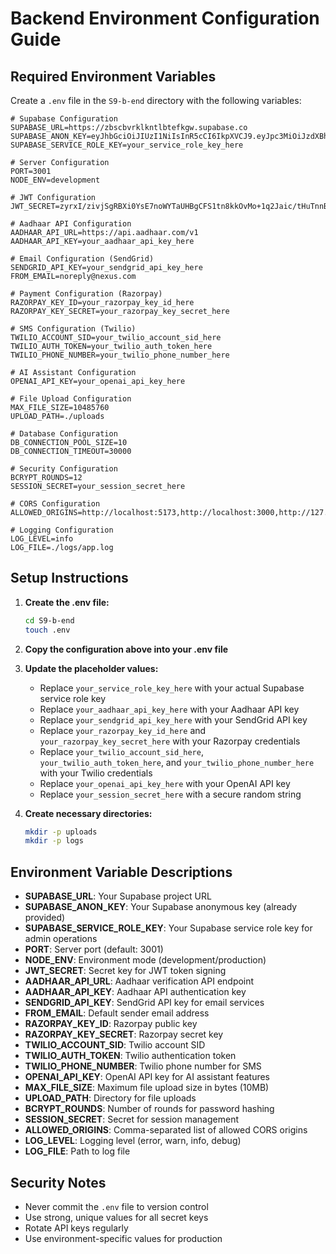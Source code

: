 # Backend Environment Configuration Guide

## Required Environment Variables

Create a `.env` file in the `S9-b-end` directory with the following variables:

```env
# Supabase Configuration
SUPABASE_URL=https://zbscbvrklkntlbtefkgw.supabase.co
SUPABASE_ANON_KEY=eyJhbGciOiJIUzI1NiIsInR5cCI6IkpXVCJ9.eyJpc3MiOiJzdXBhYmFzZSIsInJlZiI6Inpic2NidnJrbGtudGxidGVma2d3Iiwicm9sZSI6ImFub24iLCJpYXQiOjE3NTMwODgzOTIsImV4cCI6MjA2ODY2NDM5Mn0.EJbPGMn7kXFgj5IahA2GIiEcA3dTDCbgj9cF09rcsuY
SUPABASE_SERVICE_ROLE_KEY=your_service_role_key_here

# Server Configuration
PORT=3001
NODE_ENV=development

# JWT Configuration
JWT_SECRET=zyrxI/zivjSgRBXi0YsE7noWYTaUHBgCFS1tn8kkOvMo+1q2Jaic/tHuTnnBEri6So+7vw/FebFN2vEFCsFP6g==

# Aadhaar API Configuration
AADHAAR_API_URL=https://api.aadhaar.com/v1
AADHAAR_API_KEY=your_aadhaar_api_key_here

# Email Configuration (SendGrid)
SENDGRID_API_KEY=your_sendgrid_api_key_here
FROM_EMAIL=noreply@nexus.com

# Payment Configuration (Razorpay)
RAZORPAY_KEY_ID=your_razorpay_key_id_here
RAZORPAY_KEY_SECRET=your_razorpay_key_secret_here

# SMS Configuration (Twilio)
TWILIO_ACCOUNT_SID=your_twilio_account_sid_here
TWILIO_AUTH_TOKEN=your_twilio_auth_token_here
TWILIO_PHONE_NUMBER=your_twilio_phone_number_here

# AI Assistant Configuration
OPENAI_API_KEY=your_openai_api_key_here

# File Upload Configuration
MAX_FILE_SIZE=10485760
UPLOAD_PATH=./uploads

# Database Configuration
DB_CONNECTION_POOL_SIZE=10
DB_CONNECTION_TIMEOUT=30000

# Security Configuration
BCRYPT_ROUNDS=12
SESSION_SECRET=your_session_secret_here

# CORS Configuration
ALLOWED_ORIGINS=http://localhost:5173,http://localhost:3000,http://127.0.0.1:5173

# Logging Configuration
LOG_LEVEL=info
LOG_FILE=./logs/app.log
```

## Setup Instructions

1. **Create the .env file:**
   ```bash
   cd S9-b-end
   touch .env
   ```

2. **Copy the configuration above into your .env file**

3. **Update the placeholder values:**
   - Replace `your_service_role_key_here` with your actual Supabase service role key
   - Replace `your_aadhaar_api_key_here` with your Aadhaar API key
   - Replace `your_sendgrid_api_key_here` with your SendGrid API key
   - Replace `your_razorpay_key_id_here` and `your_razorpay_key_secret_here` with your Razorpay credentials
   - Replace `your_twilio_account_sid_here`, `your_twilio_auth_token_here`, and `your_twilio_phone_number_here` with your Twilio credentials
   - Replace `your_openai_api_key_here` with your OpenAI API key
   - Replace `your_session_secret_here` with a secure random string

4. **Create necessary directories:**
   ```bash
   mkdir -p uploads
   mkdir -p logs
   ```

## Environment Variable Descriptions

- **SUPABASE_URL**: Your Supabase project URL
- **SUPABASE_ANON_KEY**: Your Supabase anonymous key (already provided)
- **SUPABASE_SERVICE_ROLE_KEY**: Your Supabase service role key for admin operations
- **PORT**: Server port (default: 3001)
- **NODE_ENV**: Environment mode (development/production)
- **JWT_SECRET**: Secret key for JWT token signing
- **AADHAAR_API_URL**: Aadhaar verification API endpoint
- **AADHAAR_API_KEY**: Aadhaar API authentication key
- **SENDGRID_API_KEY**: SendGrid API key for email services
- **FROM_EMAIL**: Default sender email address
- **RAZORPAY_KEY_ID**: Razorpay public key
- **RAZORPAY_KEY_SECRET**: Razorpay secret key
- **TWILIO_ACCOUNT_SID**: Twilio account SID
- **TWILIO_AUTH_TOKEN**: Twilio authentication token
- **TWILIO_PHONE_NUMBER**: Twilio phone number for SMS
- **OPENAI_API_KEY**: OpenAI API key for AI assistant features
- **MAX_FILE_SIZE**: Maximum file upload size in bytes (10MB)
- **UPLOAD_PATH**: Directory for file uploads
- **BCRYPT_ROUNDS**: Number of rounds for password hashing
- **SESSION_SECRET**: Secret for session management
- **ALLOWED_ORIGINS**: Comma-separated list of allowed CORS origins
- **LOG_LEVEL**: Logging level (error, warn, info, debug)
- **LOG_FILE**: Path to log file

## Security Notes

- Never commit the `.env` file to version control
- Use strong, unique values for all secret keys
- Rotate API keys regularly
- Use environment-specific values for production
